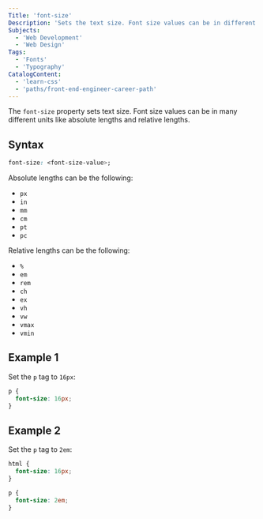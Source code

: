 ```yaml
---
Title: 'font-size'
Description: 'Sets the text size. Font size values can be in different units like absolute lengths and relative lengths.'
Subjects:
  - 'Web Development'
  - 'Web Design'
Tags:
  - 'Fonts'
  - 'Typography'
CatalogContent:
  - 'learn-css'
  - 'paths/front-end-engineer-career-path'
---
```


The `font-size` property sets text size. Font size values can be in many different units like absolute lengths and relative lengths.

## Syntax

```css
font-size: <font-size-value>;
```

Absolute lengths can be the following:

- `px`
- `in`
- `mm`
- `cm`
- `pt`
- `pc`

Relative lengths can be the following:

- `%`
- `em`
- `rem`
- `ch`
- `ex`
- `vh`
- `vw`
- `vmax`
- `vmin`

## Example 1

Set the `p` tag to `16px`:

```css
p {
  font-size: 16px;
}
```

## Example 2

Set the `p` tag to `2em`:

```css
html {
  font-size: 16px;
}

p {
  font-size: 2em;
}
```
